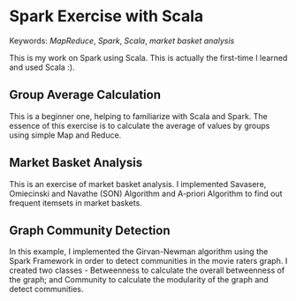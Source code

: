# Spark Exercise with Scala

Keywords: *MapReduce*, *Spark*, *Scala*, *market basket analysis*

This is my work on Spark using Scala. This is actually the first-time I learned and used Scala :).

## Group Average Calculation
This is a beginner one, helping to familiarize with Scala and Spark.
The essence of this exercise is to calculate the average of values by groups using simple Map and Reduce.

## Market Basket Analysis
This is an exercise of market basket analysis. I implemented Savasere, Omiecinski and Navathe (SON) Algorithm and A-priori Algorithm to find out frequent itemsets in market baskets.

## Graph Community Detection
In this example, I implemented the Girvan-Newman algorithm using the Spark Framework in order to detect communities in the movie raters graph. I created two classes - Betweenness to calculate the overall betweenness of the graph; and Community to calculate the modularity of the graph and detect communities.
